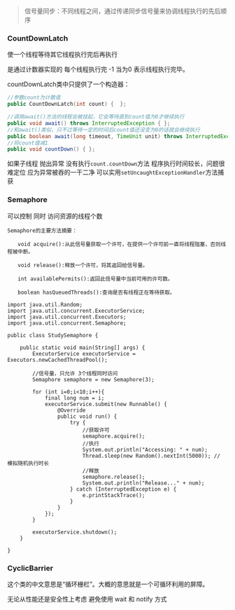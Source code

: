 >  信号量同步：不同线程之间，通过传递同步信号量来协调线程执行的先后顺序

### CountDownLatch

使一个线程等待其它线程执行完后再执行

是通过计数器实现的 每个线程执行完 -1 当为0 表示线程执行完毕。

countDownLatch类中只提供了一个构造器：

```cpp
//参数count为计数值
public CountDownLatch(int count) {  };  
```

```java
//调用await()方法的线程会被挂起，它会等待直到count值为0才继续执行
public void await() throws InterruptedException { };   
//和await()类似，只不过等待一定的时间后count值还没变为0的话就会继续执行
public boolean await(long timeout, TimeUnit unit) throws InterruptedException { };  
//将count值减1
public void countDown() { };  
```



如果子线程 抛出异常 没有执行`count.countDown`方法 程序执行时间较长，问题很难定位 应为异常被吞的一干二净  可以实用`setUncaughtExceptionHandler`方法捕获

### Semaphore

可以控制 同时 访问资源的线程个数

```
Semaphore的主要方法摘要：

　　void acquire():从此信号量获取一个许可，在提供一个许可前一直将线程阻塞，否则线程被中断。

　　void release():释放一个许可，将其返回给信号量。

　　int availablePermits():返回此信号量中当前可用的许可数。

　　boolean hasQueuedThreads():查询是否有线程正在等待获取。
```

```
import java.util.Random;
import java.util.concurrent.ExecutorService;
import java.util.concurrent.Executors;
import java.util.concurrent.Semaphore;

public class StudySemaphore {

    public static void main(String[] args) {
        ExecutorService executorService = Executors.newCachedThreadPool();
        
        //信号量，只允许 3个线程同时访问
        Semaphore semaphore = new Semaphore(3);

        for (int i=0;i<10;i++){
            final long num = i;
            executorService.submit(new Runnable() {
                @Override
                public void run() {
                    try {
                        //获取许可
                        semaphore.acquire();
                        //执行
                        System.out.println("Accessing: " + num);
                        Thread.sleep(new Random().nextInt(5000)); // 模拟随机执行时长
                        //释放
                        semaphore.release();
                        System.out.println("Release..." + num);
                    } catch (InterruptedException e) {
                        e.printStackTrace();
                    }
                }
            });
        }

        executorService.shutdown();
    }

}
```

### CyclicBarrier

这个类的中文意思是“循环栅栏”。大概的意思就是一个可循环利用的屏障。



无论从性能还是安全性上考虑 避免使用 wait 和 notify 方式